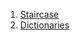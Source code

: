 1. [Staircase](https://www.hackerrank.com/challenges/staircase/problem)
2. [Dictionaries](https://www.hackerrank.com/challenges/30-dictionaries-and-maps/problem)